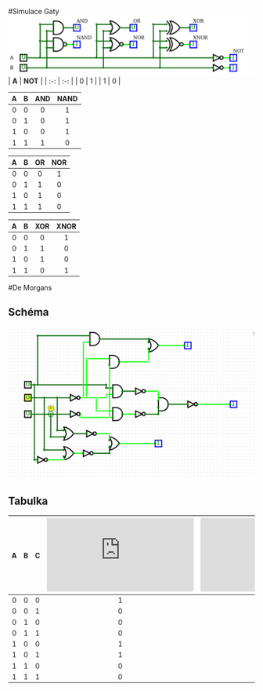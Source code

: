 #Simulace Gaty 
![Schema2](Schema1.png)
| **A** | **NOT** |
| :-: | :-: |
| 0 | 1 |
| 1 | 0 |

| **A** | **B** | **AND** | **NAND** |
| :-: | :-: | :-: | :-: |
| 0 | 0 | 0 | 1 |
| 0 | 1 | 0 | 1 |
| 1 | 0 | 0 | 1|
| 1 | 1 | 1 |  0|

| **A** | **B** | **OR** | **NOR** |
| :-: | :-: | :-: | :-: |
| 0 | 0 | 0 | 1 |
| 0 | 1 | 1 | 0 |
| 1 | 0 | 1 | 0 |
| 1 | 1 | 1 | 0 |

| **A** | **B** | **XOR** | **XNOR** |
| :-: | :-: | :-: | :-: |
| 0 | 0 | 0 | 1 |
| 0 | 1 | 1 | 0 |
| 1 | 0 |  1| 0 |
| 1 | 1 | 0 | 1 |

#De Morgans 

## Schéma
![Schema2](Schema2.png)

## Tabulka

| **A** | **B** |**C** | ![equation](https://latex.codecogs.com/gif.latex?f) | ![equation](https://latex.codecogs.com/gif.latex?f_%7BAND%7D) | ![equation](https://latex.codecogs.com/gif.latex?f_%7BOR%7D) |
| :-: | :-: | :-: | :-: | :-: | :-: |
| 0 | 0 | 0 | 1| 1|1 |
| 0 | 0 | 1 | 0| 0| 0|
| 0 | 1 | 0 |0 | 0| 0|
| 0 | 1 | 1 | 0| 0| 0|
| 1 | 0 | 0 | 1| 1|1 |
| 1 | 0 | 1 | 1| 1| 1|
| 1 | 1 | 0 | 0| 0| 0|
| 1 | 1 | 1 | 0| 0| 0|
